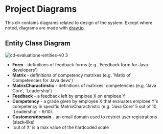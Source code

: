 # Project Diagrams
This dir contains diagrams related to design of the system. Except where noted, diagrams are made with [draw.io](https://draw.io/).

## Entity Class Diagram
![cd-evaluatione-entities-v0 3](https://user-images.githubusercontent.com/5632544/27259355-78f89c6c-5411-11e7-91ac-db1533b873e8.png)

- **Form** - definitions of feedback forms (e.g. 'Feedback form for Java developers')
- **Matrix** - definitions of competency matrixes (e.g. 'Matix of Competencies for Java devs')
- **MatrixCharactiristic** - definitions of matrixes' competencies (e.g. 'Java Core', 'Leadership')
- **Feedback** - a feedback left by emploee X on emploee Y
- **Competency** - a grade given by employee X that evaluates emploee Y's competency in specific MatrixCharactiristic (e.g. 'Java Core' 5 out of 10, 'Leadership' - 9/10).
- **Customer#domain** - an email domain used to restrict user registrations (slack-like)
- 'out of X' is a max value of the hardcoded scale